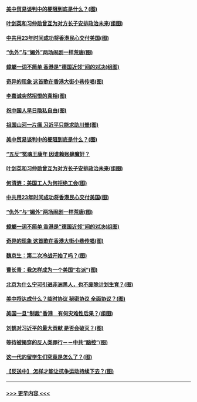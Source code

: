 #### [美中贸易谈判中的梗阻到底是什么？(图)](../pages/p4/907791.md?t=09190144) 
#### [叶剑英和习仲勋曾互为对方长子安排政治未来(组图)](../pages/p4/907786.md?t=09190144) 
#### [中共用23年时间成功将香港民心交付美国(图)](../pages/p4/907698.md?t=09190144) 
#### [“仇外”与“媚外”两场闹剧一样荒唐(图)](../pages/p4/907689.md?t=09190144) 
#### [蟑螂一词不简单 香港是“德国近邻”间的对决(组图)](../pages/p4/907618.md?t=09190144) 
#### [奇异的现象 这首歌在香港大街小巷传唱(图)](../pages/p4/907583.md?t=09190144) 
#### [李嘉诚突然招恨的真相(图)](../pages/p4/907799.md?t=09190144) 
#### [祝中国人早日隐私自由(图)](../pages/p4/907797.md?t=09190144) 
#### [祖国山河一片瘟 习近平只能求助川普(图)](../pages/p4/907796.md?t=09190144) 
#### [美中贸易谈判中的梗阻到底是什么？(图)](../pages/p4/907791.md?t=09190144) 
#### [“五反”冤魂王康年 因谁赖账肆魔奸？](../pages/p4/907787.md?t=09190144) 
#### [叶剑英和习仲勋曾互为对方长子安排政治未来(组图)](../pages/p4/907786.md?t=09190144) 
#### [何清涟：美国工人为何拒绝工会(图)](../pages/p4/907701.md?t=09190144) 
#### [中共用23年时间成功将香港民心交付美国(图)](../pages/p4/907698.md?t=09190144) 
#### [“仇外”与“媚外”两场闹剧一样荒唐(图)](../pages/p4/907689.md?t=09190144) 
#### [蟑螂一词不简单 香港是“德国近邻”间的对决(组图)](../pages/p4/907618.md?t=09190144) 
#### [奇异的现象 这首歌在香港大街小巷传唱(图)](../pages/p4/907583.md?t=09190144) 
#### [魏京生：第二次冷战开始了吗？(图)](../pages/p4/907581.md?t=09190144) 
#### [曹长青：我怎样成为一个美国“右派”(图)](../pages/p4/907580.md?t=09190144) 
#### [北京为什么宁可引进非洲黑人，也不废除计划生育？(图)](../pages/p4/907577.md?t=09190144) 
#### [美中将达成什么？临时协议 秘密协议 全面协议？(图)](../pages/p4/907576.md?t=09190144) 
#### [美国一旦“制裁”香港　有何灾难性后果？(组图)](../pages/p4/907575.md?t=09190144) 
#### [刘鹤对习近平的最大贡献 是否会破灭？(图)](../pages/p4/907509.md?t=09190144) 
#### [等待被揭穿的反人类罪行－－中共“脑控”(图)](../pages/p4/907167.md?t=09190144) 
#### [这一代的留学生们究竟是怎么了？(图)](../pages/p4/907473.md?t=09190144) 
#### [【反送中】 怎样才能让抗争运动持续下去？(图)](../pages/p4/907466.md?t=09190144) 

----
#### [ >>> 更早内容 <<< ](../indexes/p4-earlier.md)
